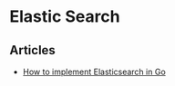 # Elastic Search

## Articles
- [How to implement Elasticsearch in Go](https://www.freecodecamp.org/news/go-elasticsearch/)